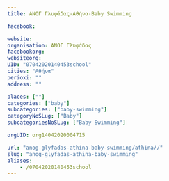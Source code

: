```yaml
---
title: ΑΝΟΓ Γλυφάδας-Αθήνα-Baby Swimming

facebook:

website:
organisation: ΑΝΟΓ Γλυφάδας
facebookorg:
websiteorg:
UID: "07042020140453school"
cities: "Αθήνα"
perioxi: ""
address: ""

places: [""]
categories: ["baby"]
subcategories: ["baby-swimming"]
categoryNoSLug: ["Baby"]
subcategoriesNoSLug: ["Baby Swimming"]

orgUID: org14042020004715

url: "anog-glyfadas-athina-baby-swimming/athina//"
slug: "anog-glyfadas-athina-baby-swimming"
aliases:
    - /07042020140453school
---
```





